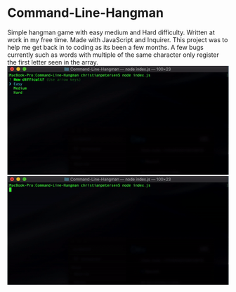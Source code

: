 # Command-Line-Hangman

Simple hangman game with easy medium and Hard difficulty. Written at work in my free time. Made with JavaScript and Inquirer. This project was to help me get back in to coding as its been a few months. A few bugs currently such as words with multiple of the same character only register the first letter seen in the array.
![Losing the game](https://github.com/cwp132/Command-Line-Hangman/blob/master/hangmangifl.gif?raw=true)
![Winning the game](https://github.com/cwp132/Command-Line-Hangman/blob/master/hangmangifw.gif?raw=true)
